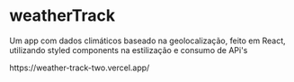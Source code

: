 <h1>weatherTrack</h1>

<p>Um app com dados climáticos baseado na geolocalização, feito em React, utilizando styled components na estilização e consumo de APi's</p>
<p>https://weather-track-two.vercel.app/</p>
